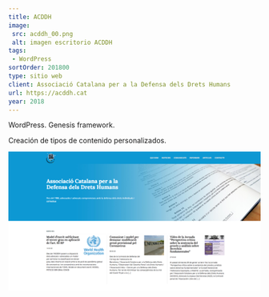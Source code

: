 ```yaml
---
title: ACDDH
image:
 src: acddh_00.png
 alt: imagen escritorio ACDDH
tags: 
 - WordPress
sortOrder: 201800
type: sitio web
client: Associació Catalana per a la Defensa dels Drets Humans
url: https://acddh.cat
year: 2018
---
```


WordPress. Genesis framework.

Creación de tipos de contenido personalizados.

![pantalla inicial presentacion](../../assets/images-projects/acddh_00.png)
